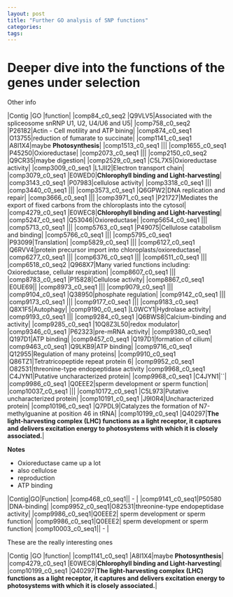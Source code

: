 ```yaml
---
layout: post
title: "Further GO analysis of SNP functions"
categories: 
tags: 
---
```


# Deeper dive into the functions of the genes under selection

Other info


|Contig |GO |function|
|comp84_c0_seq2	    |Q9VLV5|Associated with the spliceosome snRNP U1, U2, U4/U6 and U5|
|comp758_c0_seq2	|P26182|Actin - Cell motility and ATP bining|
|comp874_c0_seq1	|O13755|reduction of fumarate to succinate|
|comp1141_c0_seq1	|A8I1X4|maybe **Photosynthesis**|
|comp1513_c0_seq1	|||
|comp1655_c0_seq1	|P45250|Oxioreductase|
|comp2073_c0_seq1	|||
|comp2150_c0_seq2	|Q9CR35|maybe digestion|
|comp2529_c0_seq1	|C5L7X5|Oxioreductase activity|
|comp3009_c0_seq1	|L1JII2|Electron transport chain|
|comp3079_c0_seq1	|E0WED0|**Chlorophyll binding and Light-harvesting**|
|comp3143_c0_seq1	|P07983|cellulose activity|
|comp3318_c0_seq1	|||
|comp3440_c0_seq1	|||
|comp3573_c0_seq1	|Q6GPW2|DNA replication and repair|
|comp3666_c0_seq1	|||
|comp3971_c0_seq1	|P21727|Mediates the export of fixed carbons from the chloroplasts into the cytosol|
|comp4279_c0_seq1	|E0WEC8|**Chlorophyll binding and Light-harvesting**|
|comp5247_c0_seq1	|Q53046|Oxioreductase|
|comp5654_c0_seq1	|||
|comp5713_c0_seq1	|||
|comp5763_c0_seq1	|P49075|Cellulose catabolism and binding|
|comp5766_c0_seq1	|||
|comp5795_c0_seq1	|P93099|Translation|
|comp5829_c0_seq1	|||
|comp6127_c0_seq1	|Q6RVV4|protein precursor import into chloroplasts/oxioreductase|
|comp6277_c0_seq1	|||
|comp6376_c0_seq1	|||
|comp6511_c0_seq1	|||
|comp6518_c0_seq2	|Q968X7|Many varied functions including: Oxioreductase, cellular respiration|
|comp8607_c0_seq1	|||
|comp8783_c0_seq1	|P15828|Cellulose activity|
|comp8867_c0_seq1	|E0UE69||
|comp8973_c0_seq1	|||
|comp9079_c0_seq1	|||
|comp9104_c0_seq1	|Q38950|phosphate regulation|
|comp9142_c0_seq1	|||
|comp9173_c0_seq1	|||
|comp9177_c0_seq1	|||
|comp9183_c0_seq1	|Q8X1F5|Autophagy|
|comp9190_c0_seq1	|L0WCY1|Hydrolase activity|
|comp9193_c0_seq1	|||
|comp9284_c0_seq1	|Q6BWS8|Calcium-binding and activity|
|comp9285_c0_seq1	|10Q8Z3L50|redox modulator|
|comp9346_c0_seq1	|P62323|pre-mRNA activity|
|comp9380_c0_seq1	|Q197D1|ATP binding|
|comp9457_c0_seq1	|Q197D1|formation of cilium|
|comp9463_c0_seq1	|Q9LKB9|ATP binding|
|comp9716_c0_seq1	|Q12955|Regulation of many proteins|
|comp9910_c0_seq1	|Q86TZ1|Tetratricopeptide repeat protein 6|
|comp9952_c0_seq1	|O82531|threonine-type endopeptidase activity
|comp9968_c0_seq1	|C4JYN1|Putative uncharacterized protein|
|comp9968_c0_seq1	|C4JYN1|``|
|comp9986_c0_seq1	|Q0EEE2|sperm development or sperm function|
|comp10037_c0_seq1  |||
|comp10172_c0_seq1  |C5L973|Putative uncharacterized protein|
|comp10191_c0_seq1  |J9I0R4|Uncharacterized protein|
|comp10196_c0_seq1  |Q7PDL9|Catalyzes the formation of N7-methylguanine at position 46 in tRNA|
|comp10199_c0_seq1  |Q40297|**The light-harvesting complex (LHC) functions as a light receptor, it captures and delivers excitation energy to photosystems with which it is closely associated.**|


**Notes**

* Oxioreductase came up a lot
* also cellulose 
* reproduction 
* ATP binding 


|Contig|GO|Function|
|comp468_c0_seq1||  - |
|comp9141_c0_seq1|P50580 |DNA-binding|
|comp9952_c0_seq1|O82531|threonine-type endopeptidase activity|
|comp9986_c0_seq1|Q0EEE2|  sperm development or sperm function|
|comp9986_c0_seq1|Q0EEE2| sperm development or sperm function|
|comp10003_c0_seq1|| - |



These are the really interesting ones


|Contig |GO |function|
|comp1141_c0_seq1	|A8I1X4|maybe **Photosynthesis**|
|comp4279_c0_seq1	|E0WEC8|**Chlorophyll binding and Light-harvesting**|
|comp10199_c0_seq1  |Q40297|**The light-harvesting complex (LHC) functions as a light receptor, it captures and delivers excitation energy to photosystems with which it is closely associated.**|